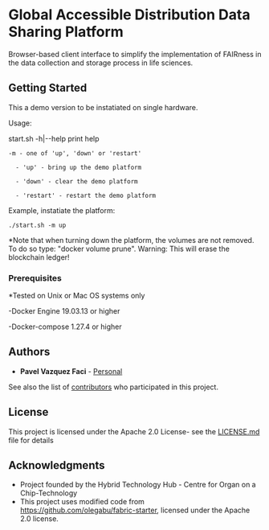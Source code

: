 # Global Accessible Distribution Data Sharing Platform

Browser-based client interface to simplify the implementation of FAIRness in the data collection and storage process in life sciences.

## Getting Started

This a demo version to be instatiated on single hardware. 

Usage: 

  start.sh -h|--help print help

    -m - one of 'up', 'down' or 'restart'

      - 'up' - bring up the demo platform

      - 'down' - clear the demo platform
      
      - 'restart' - restart the demo platform

Example, instatiate the platform: 

    ./start.sh -m up

*Note that when turning down the platform, the volumes are not removed. To do so type: "docker volume prune". Warning: This will erase the blockchain ledger!



### Prerequisites
*Tested on Unix or Mac OS systems only

-Docker Engine 19.03.13 or higher

-Docker-compose 1.27.4 or higher

## Authors

* **Pavel Vazquez Faci** - [Personal](https://www.med.uio.no/hth/english/people/postdocs/pavelva/index.html)

See also the list of [contributors](CONTRIBUTORS.md) who participated in this project.

## License

This project is licensed under the Apache 2.0 License- see the [LICENSE.md](LICENSE.md) file for details

## Acknowledgments

* Project founded by the Hybrid Technology Hub - Centre for Organ on a Chip-Technology
* This project uses modified code from https://github.com/olegabu/fabric-starter, licensed under the Apache 2.0 license. 